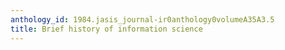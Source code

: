 ```yaml
---
anthology_id: 1984.jasis_journal-ir0anthology0volumeA35A3.5
title: Brief history of information science
---
```


